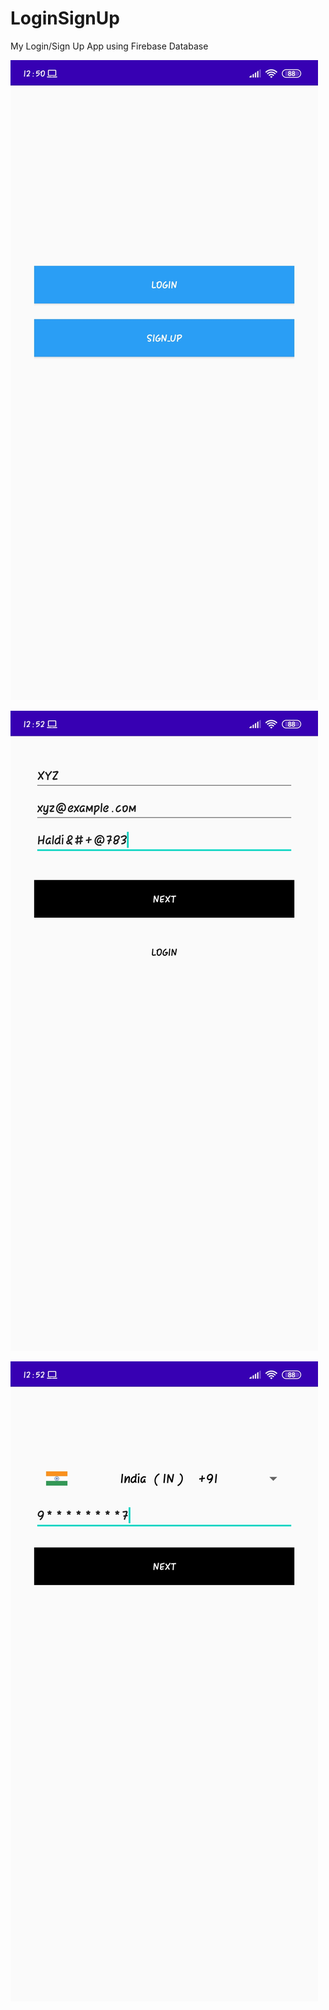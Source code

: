 # LoginSignUp


My Login/Sign Up App using Firebase Database



![](mainpage.jpg)


![](SignUp1.jpg)


![](SignUp2.jpg)
